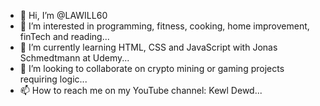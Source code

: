 - 👋 Hi, I’m @LAWILL60
- 👀 I’m interested in programming, fitness, cooking, home improvement, finTech and reading...
- 🌱 I’m currently learning HTML, CSS and JavaScript with Jonas Schmedtmann at Udemy...
- 💞️ I’m looking to collaborate on crypto mining or gaming projects requiring logic...
- 📫 How to reach me on my YouTube channel: Kewl Dewd...

<!---
LAWILL60/LAWILL60 is a ✨ special ✨ repository because its `README.md` (this file) appears on your GitHub profile.
You can click the Preview link to take a look at your changes.
--->
